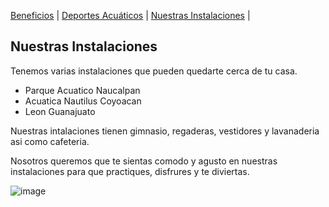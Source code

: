 [Beneficios](./beneficios.md) | [Deportes Acuáticos](./deportesacuaticos.md) | [Nuestras Instalaciones](./nuestrasinstalaciones.md) | 



## Nuestras Instalaciones
Tenemos varias instalaciones que pueden quedarte cerca de tu casa.

- Parque Acuatico Naucalpan 
- Acuatica Nautilus Coyoacan
- Leon Guanajuato

Nuestras intalaciones tienen gimnasio, regaderas, vestidores y lavanaderia asi como cafeteria. 

Nosotros queremos que te sientas comodo y agusto en nuestras instalaciones para que practiques, disfrures y te diviertas.

![image](https://user-images.githubusercontent.com/99769712/157767334-6b129037-71b7-4e7c-bd51-4cb5673839b6.png)


